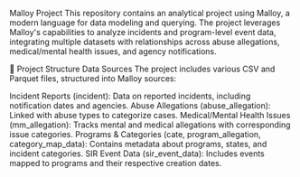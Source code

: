Malloy Project
This repository contains an analytical project using Malloy, a modern language for data modeling and querying. The project leverages Malloy's capabilities to analyze incidents and program-level event data, integrating multiple datasets with relationships across abuse allegations, medical/mental health issues, and agency notifications.

📂 Project Structure
Data Sources
The project includes various CSV and Parquet files, structured into Malloy sources:

Incident Reports (incident): Data on reported incidents, including notification dates and agencies.
Abuse Allegations (abuse_allegation): Linked with abuse types to categorize cases.
Medical/Mental Health Issues (mm_allegation): Tracks mental and medical allegations with corresponding issue categories.
Programs & Categories (cate, program_allegation, category_map_data): Contains metadata about programs, states, and incident categories.
SIR Event Data (sir_event_data): Includes events mapped to programs and their respective creation dates.
